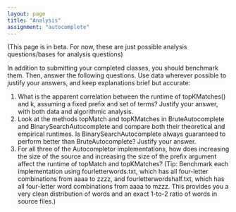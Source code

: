 ```yaml
---
layout: page
title: "Analysis"
assignment: "autocomplete"
---
```


(This page is in beta. For now, these are just possible analysis questions/bases for analysis questions)

In addition to submitting your completed classes, you should benchmark them. Then, answer the following questions. Use data wherever possible to justify your answers, and keep explanations brief but accurate:

<ol>
<li>What is the apparent correlation between the runtime of topKMatches() and k, assuming a fixed prefix and set of terms? Justify your answer, with both data and algorithmic analysis. </li>
<li>Look at the methods topMatch and topKMatches in BruteAutocomplete and BinarySearchAutocomplete and compare both their theoretical and empirical runtimes. Is  BinarySearchAutocomplete always guaranteed to perform better than BruteAutocomplete? Justify your answer.</li>
<li>For all three of the Autocompletor implementations, how does increasing the size of the source and increasing the size of the prefix argument affect the runtime of topMatch and topKMatches? (Tip: Benchmark each implementation using fourletterwords.txt, which has all four-letter combinations from aaaa to zzzz, and fourletterwordshalf.txt, which has all four-letter word combinations from aaaa to mzzz. This provides you a very clean distribution of words and an exact 1-to-2 ratio of words in source files.) </li>
</ol>